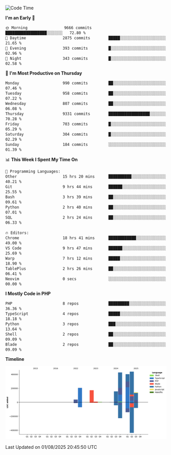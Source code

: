 <!--START_SECTION:waka-->
![Code Time](http://img.shields.io/badge/Code%20Time-3%2C927%20hrs%2035%20mins-blue)

**I'm an Early 🐤** 

```text
🌞 Morning                9666 commits        ██████████████████░░░░░░░   72.80 % 
🌆 Daytime                2875 commits        █████░░░░░░░░░░░░░░░░░░░░   21.65 % 
🌃 Evening                393 commits         █░░░░░░░░░░░░░░░░░░░░░░░░   02.96 % 
🌙 Night                  343 commits         █░░░░░░░░░░░░░░░░░░░░░░░░   02.58 % 
```
📅 **I'm Most Productive on Thursday** 

```text
Monday                   990 commits         ██░░░░░░░░░░░░░░░░░░░░░░░   07.46 % 
Tuesday                  958 commits         ██░░░░░░░░░░░░░░░░░░░░░░░   07.22 % 
Wednesday                807 commits         ██░░░░░░░░░░░░░░░░░░░░░░░   06.08 % 
Thursday                 9331 commits        ██████████████████░░░░░░░   70.28 % 
Friday                   703 commits         █░░░░░░░░░░░░░░░░░░░░░░░░   05.29 % 
Saturday                 304 commits         █░░░░░░░░░░░░░░░░░░░░░░░░   02.29 % 
Sunday                   184 commits         ░░░░░░░░░░░░░░░░░░░░░░░░░   01.39 % 
```


📊 **This Week I Spent My Time On** 

```text
💬 Programming Languages: 
Other                    15 hrs 20 mins      ██████████░░░░░░░░░░░░░░░   40.21 % 
Git                      9 hrs 44 mins       ██████░░░░░░░░░░░░░░░░░░░   25.55 % 
Bash                     3 hrs 39 mins       ██░░░░░░░░░░░░░░░░░░░░░░░   09.61 % 
Python                   2 hrs 40 mins       ██░░░░░░░░░░░░░░░░░░░░░░░   07.01 % 
SQL                      2 hrs 24 mins       ██░░░░░░░░░░░░░░░░░░░░░░░   06.33 % 

🔥 Editors: 
Chrome                   18 hrs 41 mins      ████████████░░░░░░░░░░░░░   49.00 % 
VS Code                  9 hrs 47 mins       ██████░░░░░░░░░░░░░░░░░░░   25.69 % 
Warp                     7 hrs 12 mins       █████░░░░░░░░░░░░░░░░░░░░   18.90 % 
TablePlus                2 hrs 26 mins       ██░░░░░░░░░░░░░░░░░░░░░░░   06.41 % 
Neovim                   0 secs              ░░░░░░░░░░░░░░░░░░░░░░░░░   00.00 % 
```

**I Mostly Code in PHP** 

```text
PHP                      8 repos             █████████░░░░░░░░░░░░░░░░   36.36 % 
TypeScript               4 repos             █████░░░░░░░░░░░░░░░░░░░░   18.18 % 
Python                   3 repos             ███░░░░░░░░░░░░░░░░░░░░░░   13.64 % 
Shell                    2 repos             ██░░░░░░░░░░░░░░░░░░░░░░░   09.09 % 
Blade                    2 repos             ██░░░░░░░░░░░░░░░░░░░░░░░   09.09 % 
```



**Timeline**

![Lines of Code chart](https://raw.githubusercontent.com/abrahamgreyson/abrahamgreyson/main/assets/bar_graph.png)


 Last Updated on 01/08/2025 20:45:50 UTC
<!--END_SECTION:waka-->
